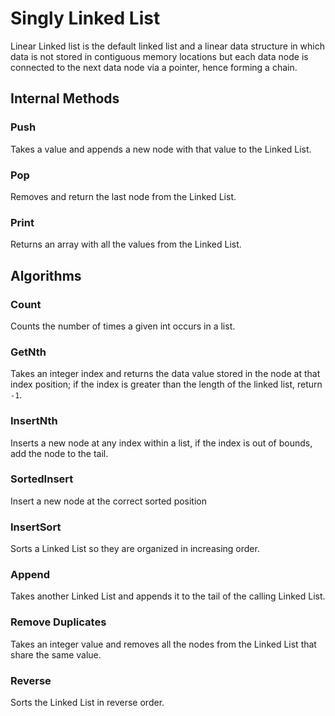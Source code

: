 # Singly Linked List
Linear Linked list is the default linked list and a linear data structure in which data is not stored in contiguous memory locations but each data node is connected to the next data node via a pointer, hence forming a chain.

## Internal Methods
### Push
Takes a value and appends a new node with that value to the Linked List.

### Pop
Removes and return the last node from the Linked List.

### Print
Returns an array with all the values from the Linked List.

## Algorithms
### Count
Counts the number of times a given int occurs in a list.

### GetNth
Takes an integer index and returns the data value stored in the node at that index position; if the index is greater than the length of the linked list, return `-1`.

### InsertNth
Inserts a new node at any index within a list, if the index is out of bounds, add the node to the tail.

### SortedInsert
Insert a new node at the correct sorted position

### InsertSort
Sorts a Linked List so they are organized in increasing order.

### Append
Takes another Linked List and appends it to the tail of the calling Linked List.

### Remove Duplicates
Takes an integer value and removes all the nodes from the Linked List that share the same value.

### Reverse
Sorts the Linked List in reverse order.
